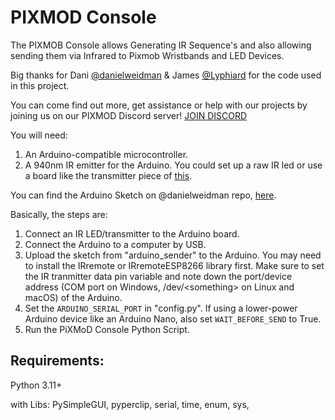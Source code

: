 # PIXMOD Console

The PIXMOB Console allows Generating IR Sequence's and also allowing sending them via Infrared to Pixmob Wristbands and LED Devices.

Big thanks for Dani [@danielweidman](https://github.com/danielweidman) & James [@Lyphiard](https://github.com/Lyphiard) for the code used in this project.

You can come find out more, get assistance or help with our projects by joining us on our PIXMOD Discord server! 
[JOIN DISCORD](https://discord.gg/UYqTjC7xp3)

You will need:

1. An Arduino-compatible microcontroller.
2. A 940nm IR emitter for the Arduino. You could set up a raw IR led or use a board like the transmitter piece of [this](https://www.amazon.com/Digital-Receiver-Transmitter-Arduino-Compatible/dp/B01E20VQD8/).

You can find the Arduino Sketch on @danielweidman repo, [here](https://github.com/danielweidman/pixmob-ir-reverse-engineering/tree/main/arduino_sender).

Basically, the steps are:
1. Connect an IR LED/transmitter to the Arduino board.
2. Connect the Arduino to a computer by USB.
3. Upload the sketch from &quot;arduino\_sender&quot; to the Arduino. You may need to install the IRremote or IRremoteESP8266 library first. Make sure to set the IR tranmitter data pin variable and note down the port/device address (COM port on Windows, /dev/\<something\> on Linux and macOS) of the Arduino.
4. Set the `ARDUINO_SERIAL_PORT` in "config.py". If using a lower-power Arduino device like an Arduino Nano, also set `WAIT_BEFORE_SEND` to True.
5. Run the PiXMoD Console Python Script.



## Requirements:
Python 3.11+

with Libs:
PySimpleGUI, 
pyperclip, 
serial, 
time, 
enum, 
sys, 
